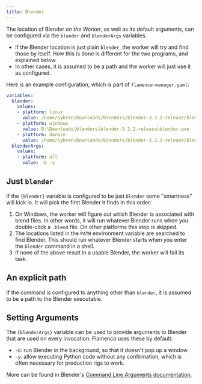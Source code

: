 ```yaml
---
title: Blender
---
```


The location of Blender *on the Worker*, as well as its default arguments, can be
configured via the `blender` and `blenderArgs` variables.

- If the Blender location is just plain `blender`, the worker will try and find
  those by itself. How this is done is different for the two programs, and
  explained below.
- In other cases, it is assumed to be a path and the worker will just use it as
  configured.

Here is an example configuration, which is part of `flamenco-manager.yaml`:

```yaml
variables:
  blender:
    values:
    - platform: linux
      value: /home/sybren/Downloads/blenders/blender-3.2.2-release/blender
    - platform: windows
      value: B:\Downloads\blenders\blender-3.2.2-release\blender.exe
    - platform: darwin
      value: /home/sybren/Downloads/blenders/blender-3.2.2-release/blender
  blenderArgs:
    values:
    - platform: all
      value: -b -y
```

## Just `blender`

If the `{blender}` variable is configured to be just `blender` some "smartness"
will kick in. It will pick the first Blender it finds in this order:

1. On Windows, the worker will figure out which Blender is associated with blend
   files. In other words, it will run whatever Blender runs when you
   double-click a `.blend` file. On other platforms this step is skipped.
2. The locations listed in the `PATH` environment variable are searched to find
   Blender. This should run whatever Blender starts when you enter the `blender`
   command in a shell.
3. If none of the above result in a usable Blender, the worker will fail its task.

## An explicit path

If the command is configured to anything other than `blender`, it is assumed to
be a path to the Blender executable.

## Setting Arguments

The `{blenderArgs}` variable can be used to provide arguments to Blender that
are used on every invocation. Flamenco uses these by default:

- `-b`: run Blender in the background, so that it doesn't pop up a window.
- `-y`: allow executing Python code without any confirmation, which is often
  necessary for production rigs to work.

More can be found in Blender's [Command Line Arguments documentation][blendcli].

[blendcli]: https://docs.blender.org/manual/en/latest/advanced/command_line/arguments.html
